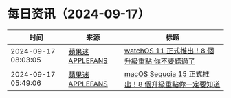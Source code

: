 ﻿# 每日资讯（2024-09-17）

|时间|来源|标题|
|---|---|---|
|2024-09-17 08:03:05|[蘋果迷 APPLEFANS](https://applefans.today/feed/)|[watchOS 11 正式推出！8 個升級重點 你不要錯過了](https://applefans.today/watchos-11/)|
|2024-09-17 05:49:06|[蘋果迷 APPLEFANS](https://applefans.today/feed/)|[macOS Sequoia 15 正式推出！8 個升級重點你一定要知道](https://applefans.today/macos-sequoia-15/)|
